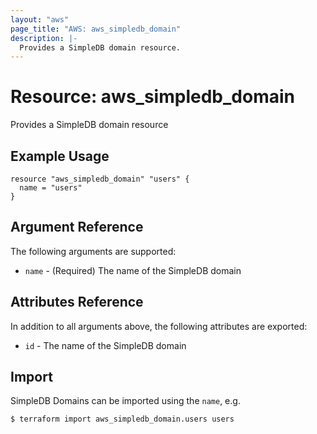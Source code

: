 ```yaml
---
layout: "aws"
page_title: "AWS: aws_simpledb_domain"
description: |-
  Provides a SimpleDB domain resource.
---
```


# Resource: aws_simpledb_domain

Provides a SimpleDB domain resource

## Example Usage

```hcl
resource "aws_simpledb_domain" "users" {
  name = "users"
}
```

## Argument Reference

The following arguments are supported:

* `name` - (Required) The name of the SimpleDB domain

## Attributes Reference

In addition to all arguments above, the following attributes are exported:

* `id` - The name of the SimpleDB domain

## Import

SimpleDB Domains can be imported using the `name`, e.g.

```
$ terraform import aws_simpledb_domain.users users
```
